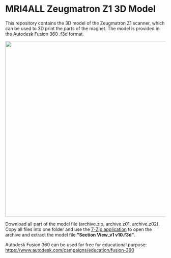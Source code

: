 # MRI4ALL Zeugmatron Z1 3D Model

This repository contains the 3D model of the Zeugmatron Z1 scanner, which can be used to 3D print the parts of the magnet. The model is provided in the Autodesk Fusion 360 .f3d format. 

<p align="center">
  <img src="https://github.com/mri4all/3d_model/assets/35747793/239f7ddb-1b4f-48fc-934d-ff181e31c85f" width="550"/>
</p>

Download all part of the model file (archive.zip, archive.z01, archive.z02). Copy all files into one folder and use the [7-Zip application](https://www.7-zip.org/) to open the archive and extract the model file **"Section View_v1 v10.f3d"**.

Autodesk Fusion 360 can be used for free for educational purpose:
https://www.autodesk.com/campaigns/education/fusion-360
